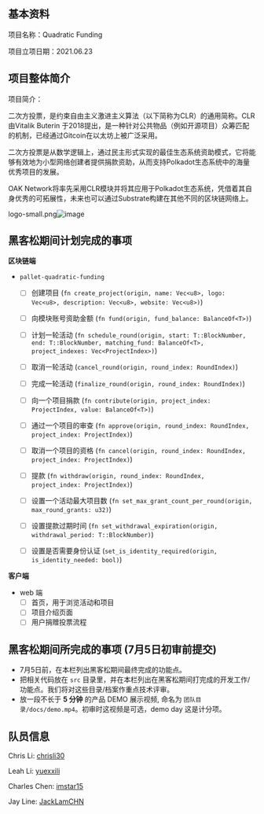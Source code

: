 ## 基本资料

项目名称：Quadratic Funding

项目立项日期：2021.06.23

## 项目整体简介

项目简介：

二次方投票，是约束自由主义激进主义算法（以下简称为CLR）的通用简称。CLR由Vitalik Buterin 于2018提出，是一种针对公共物品（例如开源项目）众筹匹配的机制，已经通过Gitcoin在以太坊上被广泛采用。

二次方投票是从数学逻辑上，通过民主形式实现的最佳生态系统资助模式，它将能够有效地为小型网络创建者提供捐款资助，从而支持Polkadot生态系统中的海量优秀项目的发展。

OAK Network将率先采用CLR模块并将其应用于Polkadot生态系统，凭借着其自身优秀的可拓展性，未来也可以通过Substrate构建在其他不同的区块链网络上。

logo-small.png![image](https://user-images.githubusercontent.com/2616844/110753853-f0b37800-81fb-11eb-8d07-2e1cb39e3d10.png)

## 黑客松期间计划完成的事项

**区块链端**

- `pallet-quadratic-funding`
  - [ ] 创建项目 (`fn create_project(origin, name: Vec<u8>, logo: Vec<u8>, description: Vec<u8>, website: Vec<u8>)`)
  - [ ] 向模块账号资助金额 (`fn fund(origin, fund_balance: BalanceOf<T>)`)
  - [ ] 计划一轮活动 (`fn schedule_round(origin, start: T::BlockNumber, end: T::BlockNumber, matching_fund: BalanceOf<T>, project_indexes: Vec<ProjectIndex>)`)
  - [ ] 取消一轮活动 (`cancel_round(origin, round_index: RoundIndex)`)
  - [ ] 完成一轮活动 (`finalize_round(origin, round_index: RoundIndex)`)
  - [ ] 向一个项目捐款 (`fn contribute(origin, project_index: ProjectIndex, value: BalanceOf<T>)`)
  - [ ] 通过一个项目的审查 (`fn approve(origin, round_index: RoundIndex, project_index: ProjectIndex)`)
  - [ ] 取消一个项目的资格 (`fn cancel(origin, round_index: RoundIndex, project_index: ProjectIndex)`)
  - [ ] 提款 (`fn withdraw(origin, round_index: RoundIndex, project_index: ProjectIndex)`)
  - [ ] 设置一个活动最大项目数 (`fn set_max_grant_count_per_round(origin, max_round_grants: u32)`)
  - [ ] 设置提款过期时间 (`fn set_withdrawal_expiration(origin, withdrawal_period: T::BlockNumber)`)
  - [ ] 设置是否需要身份认证 (`set_is_identity_required(origin, is_identity_needed: bool)`)
  

**客户端**

- web 端
  - [ ] 首页，用于浏览活动和项目
  - [ ] 项目介绍页面
  - [ ] 用户捐赠投票流程

## 黑客松期间所完成的事项 (7月5日初审前提交)

- 7月5日前，在本栏列出黑客松期间最终完成的功能点。
- 把相关代码放在 `src` 目录里，并在本栏列出在黑客松期间打完成的开发工作/功能点。我们将对这些目录/档案作重点技术评审。
- 放一段不长于 **5 分钟** 的产品 DEMO 展示视频, 命名为 `团队目录/docs/demo.mp4`。初审时这视频是可选，demo day 这是计分项。

## 队员信息

Chris Li: [chrisli30](https://github.com/chrisli30)

Leah Li: [yuexxili](https://github.com/yuexxili)

Charles Chen: [imstar15](https://github.com/imstar15)

Jay Line: [JackLamCHN](https://github.com/JackLamCHN)


